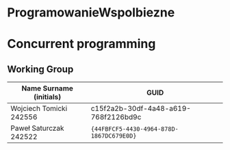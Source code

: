 # ProgramowanieWspolbiezne

# Concurrent programming

## Working Group

| Name Surname (initials) | GUID                                     |
| ----------------------- | ---------------------------------------- |
| Wojciech Tomicki 242556 | c15f2a2b-30df-4a48-a619-768f2126bd9c     |
| Paweł Saturczak 242522  | `{44FBFCF5-4430-4964-878D-1867DC679E0D}` |
